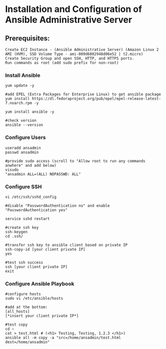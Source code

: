 # Installation and Configuration of Ansible Administrative Server

## Prerequisites:
```
Create EC2 Instance - (Ansible Administrative Server) (Amazon Linux 2 AMI (HVM), SSD Volume Type - ami-009d6802948d06e52 | t2.micro)
Create Security Group and open SSH, HTTP, and HTTPS ports.
Run commands as root (add sudo prefix for non-root)
```
### Install Ansible
```
yum update -y

#add EPEL (Extra Packages for Enterprise Linux) to get ansible package
yum install https://dl.fedoraproject.org/pub/epel/epel-release-latest-7.noarch.rpm -y

yum install ansible -y

#check version
ansible --version
```
### Configure Users
```
useradd ansadmin
passwd ansadmin

#provide sudo access (scroll to "Allow root to run any commands anwhere" and add below)
visudo
"ansadmin ALL=(ALL) NOPASSWD: ALL"
```
### Configure SSH
```
vi /etc/ssh/sshd_config

#disable "PasswordAuthentication no" and enable "PasswordAuthentication yes"

service sshd restart

#create ssh key
ssh-keygen
cd .ssh/

#transfer ssh key to ansible client based on private IP
ssh-copy-id [your client private IP]
yes

#test ssh success
ssh [your client private IP]
exit
```
### Configure Ansible Playbook
```
#configure hosts
sudo vi /etc/ansible/hosts

#add at the bottom:
[all_hosts]
[*insert your client private IP*]

#test copy
cd ~
cat > test.html # (<h1> Testing, Testing, 1.2.3 </h1>)
ansible all -m copy -a "src=/home/ansadmin/test.html dest=/home/ansadmin"

```

